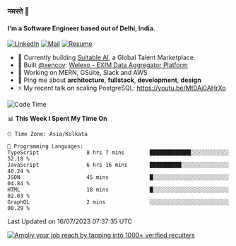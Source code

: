 ### नमस्ते 🙏

#### I'm a Software Engineer based out of Delhi, India.

[![LinkedIn](https://img.shields.io/badge/linkedin-%230077B5.svg)](https://linkedin.com/in/sambhav2612)
[![Mail](https://img.shields.io/badge/gmail-D14836)](mailto:sambhavjain2612@gmail.com)
[![Resume](https://img.shields.io/badge/resume-%23#FFFF00.svg)](https://mega.nz/file/IjA3yaoB#BFfQg1-aKva0piAd_wWs8Hf5dlnYRQ2ZkwtYwNMzBhA)

- 🏢 Currently building [Suitable AI](https://suitable.ai), a Global Talent Marketplace.
- 💅 Built [@xencov](https://github.com/xencov): [Welexo - EXIM Data Aggregator Platform](https://welexo.com)
- 🌱 Working on MERN, GSuite, Slack and AWS
- 💬 Ping me about **architecture**, **fullstack**, **development**, **design**
- ⚡️ My recent talk on scaling PostgreSQL: https://youtu.be/Mt0Aj0AHrXo

<!--START_SECTION:waka-->
![Code Time](http://img.shields.io/badge/Code%20Time-3%2C544%20hrs%2038%20mins-blue)

📊 **This Week I Spent My Time On** 

```text
🕑︎ Time Zone: Asia/Kolkata

💬 Programming Languages: 
TypeScript               8 hrs 7 mins        █████████████░░░░░░░░░░░░   52.18 % 
JavaScript               6 hrs 16 mins       ██████████░░░░░░░░░░░░░░░   40.24 % 
JSON                     45 mins             █░░░░░░░░░░░░░░░░░░░░░░░░   04.84 % 
HTML                     18 mins             █░░░░░░░░░░░░░░░░░░░░░░░░   02.03 % 
GraphQL                  2 mins              ░░░░░░░░░░░░░░░░░░░░░░░░░   00.29 % 
```


 Last Updated on 16/07/2023 07:37:35 UTC
<!--END_SECTION:waka-->

[![Ampliy your job reach by tapping into 1000+ verified recuiters](https://user-images.githubusercontent.com/19583619/212717528-45b497fd-e886-4452-90fe-93829667bd63.png)](https://suitable.ai)

